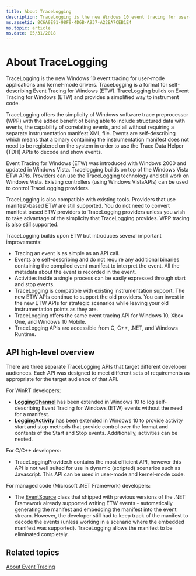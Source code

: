 ```yaml
---
title: About TraceLogging
description: TraceLogging is the new Windows 10 event tracing for user-mode applications and kernel-mode drivers.
ms.assetid: 8C6A9E91-98F9-4D6B-A937-A22BA7CEB1E4
ms.topic: article
ms.date: 05/31/2018
---
```


# About TraceLogging

TraceLogging is the new Windows 10 event tracing for user-mode applications and kernel-mode drivers. TraceLogging is a format for self-describing Event Tracing for Windows (ETW). TraceLogging builds on Event Tracing for Windows (ETW) and provides a simplified way to instrument code.

TraceLogging offers the simplicity of Windows software trace preprocessor (WPP) with the added benefit of being able to include structured data with events, the capability of correlating events, and all without requiring a separate instrumentation manifest XML file. Events are self-describing which means that a binary containing the instrumentation manifest does not need to be registered on the system in order to use the Trace Data Helper (TDH) APIs to decode and show events.

Event Tracing for Windows (ETW) was introduced with Windows 2000 and updated in Windows Vista. Tracelogging builds on top of the Windows Vista ETW APIs. Providers can use the TraceLogging technology and still work on Windows Vista. Existing controllers (using Windows VistaAPIs) can be used to control TraceLogging providers.

TraceLogging is also compatible with existing tools. Providers that use manifest-based ETW are still supported. You do not need to convert manifest based ETW providers to TraceLogging providers unless you wish to take advantage of the simplicity that TraceLogging provides. WPP tracing is also still supported.

TraceLogging builds upon ETW but introduces several important improvements:

-   Tracing an event is as simple as an API call.
-   Events are self-describing and do not require any additional binaries containing the compiled event manifest to interpret the event. All the metadata about the event is recorded in the event.
-   Activities inside a single process can be easily expressed through start and stop events.
-   TraceLogging is compatible with existing instrumentation support. The new ETW APIs continue to support the old providers. You can invest in the new ETW APIs for strategic scenarios while leaving your old instrumentation points as they are.
-   TraceLogging offers the same event tracing API for Windows 10, Xbox One, and Windows 10 Mobile.
-   TraceLogging APIs are accessible from C, C++, .NET, and Windows Runtime.

## API high-level overview

There are three separate TraceLogging APIs that target different developer audiences. Each API was designed to meet different sets of requirements as appropriate for the target audience of that API.

For WinRT developers:

-   [**LoggingChannel**](/uwp/api/Windows.Foundation.Diagnostics.LoggingChannel) has been extended in Windows 10 to log self-describing Event Tracing for Windows (ETW) events without the need for a manifest.
-   [**LoggingActivity**](/windows/win32/api/traceloggingactivity/nl-traceloggingactivity-traceloggingactivity) has been extended in Windows 10 to provide activity start and stop methods that provide control over the format and contents of the Start and Stop events. Additionally, activities can be nested.

For C/C++ developers:

-   TraceLoggingProvider.h contains the most efficient API, however this API is not well suited for use in dynamic (scripted) scenarios such as Javascript. This API can be used in user-mode and kernel-mode code.

For managed code (Microsoft .NET Framework) developers:

-   The [EventSource](/dotnet/api/system.diagnostics.tracing.eventsource) class that shipped with previous versions of the .NET Framework already supported writing ETW events - automatically generating the manifest and embedding the manifest into the event stream. However, the developer still had to keep track of the manifest to decode the events (unless working in a scenario where the embedded manifest was supported). TraceLogging allows the manifest to be eliminated completely.

## Related topics

<dl> <dt>

[About Event Tracing](/windows/desktop/ETW/about-event-tracing)
</dt> </dl>

 

 